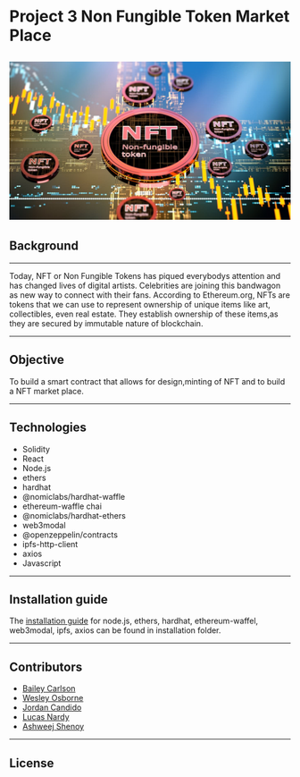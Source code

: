 # **Project 3 Non Fungible Token Market Place**
![NFT](Images/NFT.jpeg)
---
## **Background**
---
Today, NFT or Non Fungible Tokens has piqued everybodys attention and has changed lives of digital artists. Celebrities are joining this bandwagon as new way to connect with their fans. 
According to Ethereum.org, NFTs are tokens that we can use to represent ownership of unique items like art, collectibles, even real estate. They establish ownership of these items,as they are secured by immutable nature of blockchain.

---
## **Objective**

To build a smart contract that allows for design,minting of NFT and to build a NFT market place.

---
## **Technologies**
* Solidity
* React
* Node.js
* ethers
* hardhat
* @nomiclabs/hardhat-waffle
* ethereum-waffle chai
* @nomiclabs/hardhat-ethers
* web3modal
* @openzeppelin/contracts
* ipfs-http-client
* axios
* Javascript
---
## **Installation guide** </br>

The [installation guide](Installation_Guides/Installation_Guide.md) for node.js, ethers, hardhat, ethereum-waffel, web3modal, ipfs, axios can be found in installation folder.

---
## **Contributors**
* [Bailey Carlson](https://github.com/BaileyCT)
* [Wesley Osborne](https://github.com/WesleyOsborne)
* [Jordan Candido](https://github.com/JordanCandido)
* [Lucas Nardy](https://github.com/lucaspsnardy)
* [Ashweej Shenoy](https://github.com/ashweej18)

---

## License
<br/>
